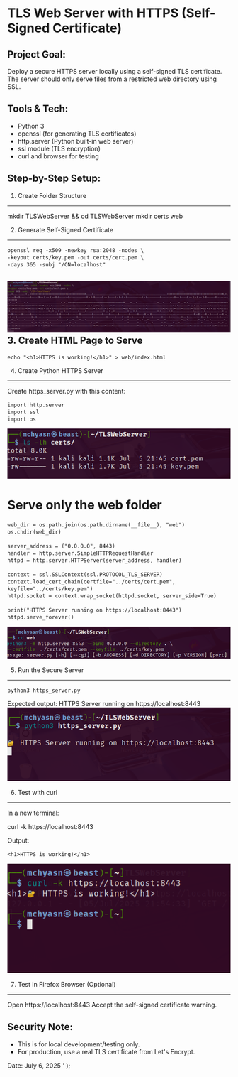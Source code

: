 # TLS Web Server with HTTPS (Self-Signed Certificate)

Project Goal:
-------------
Deploy a secure HTTPS server locally using a self-signed TLS certificate.
The server should only serve files from a restricted web directory using SSL.

Tools & Tech:
-------------
- Python 3
- openssl (for generating TLS certificates)
- http.server (Python built-in web server)
- ssl module (TLS encryption)
- curl and browser for testing

Step-by-Step Setup:
-------------------

1. Create Folder Structure
--------------------------
mkdir TLSWebServer && cd TLSWebServer
mkdir certs web

2. Generate Self-Signed Certificate
-----------------------------------
```
openssl req -x509 -newkey rsa:2048 -nodes \
-keyout certs/key.pem -out certs/cert.pem \
-days 365 -subj "/CN=localhost"
```
![TLS Web Server Configuration](https://raw.githubusercontent.com/mchyasn/cyber-Projs-beginner-to-advanced/main/BeginnerProjects/TLSWebServer/screenshots/1.png)
3. Create HTML Page to Serve
----------------------------
```
echo "<h1>HTTPS is working!</h1>" > web/index.html
```

4. Create Python HTTPS Server
-----------------------------
Create https_server.py with this content:
```
import http.server
import ssl
import os
```
![TLS Certificate Verification](https://raw.githubusercontent.com/mchyasn/cyber-Projs-beginner-to-advanced/main/BeginnerProjects/TLSWebServer/screenshots/11.png)

# Serve only the web folder
```
web_dir = os.path.join(os.path.dirname(__file__), "web")
os.chdir(web_dir)

server_address = ("0.0.0.0", 8443)
handler = http.server.SimpleHTTPRequestHandler
httpd = http.server.HTTPServer(server_address, handler)

context = ssl.SSLContext(ssl.PROTOCOL_TLS_SERVER)
context.load_cert_chain(certfile="../certs/cert.pem", keyfile="../certs/key.pem")
httpd.socket = context.wrap_socket(httpd.socket, server_side=True)

print("HTTPS Server running on https://localhost:8443")
httpd.serve_forever()
```
![TLS Secure Connection](https://raw.githubusercontent.com/mchyasn/cyber-Projs-beginner-to-advanced/main/BeginnerProjects/TLSWebServer/screenshots/2.png)

5. Run the Secure Server
------------------------
```
python3 https_server.py
```

Expected output:
HTTPS Server running on https://localhost:8443
![TLS Handshake Process](https://raw.githubusercontent.com/mchyasn/cyber-Projs-beginner-to-advanced/main/BeginnerProjects/TLSWebServer/screenshots/3.png)

6. Test with curl
-----------------

In a new terminal:

curl -k https://localhost:8443

Output:
```
<h1>HTTPS is working!</h1>
```
![TLS Implementation Complete](https://raw.githubusercontent.com/mchyasn/cyber-Projs-beginner-to-advanced/main/BeginnerProjects/TLSWebServer/screenshots/final.png)

7. Test in Firefox Browser (Optional)
   
-------------------------------------
Open https://localhost:8443
Accept the self-signed certificate warning.

Security Note:
--------------
- This is for local development/testing only.
- For production, use a real TLS certificate from Let\'s Encrypt.

Date: July 6, 2025
  '
);
